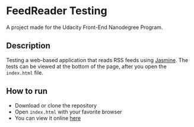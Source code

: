 # FeedReader Testing

A project made for the Udacity Front-End Nanodegree Program.

## Description

Testing a web-based application that reads RSS feeds using [Jasmine](https://jasmine.github.io/).
The tests can be viewed at the bottom of the page, after you open the `index.html` file.

## How to run

* Download or clone the repository
* Open `index.html` with your favorite browser
* You can view it online [here](https://sergiubu.github.io/FeedReader-Testing/)
